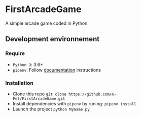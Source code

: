 # FirstArcadeGame
A simple arcade game coded in Python.

## Development environnement

### Require

- `Python 3`: 3.6+
- `pipenv`: Follow [documentation](https://packaging.python.org/tutorials/managing-dependencies/) instructions

### Installation

- Clone this repo `git clone https://github.com/K-Fet/FirstArcadeGame.git`
- Install dependencies with `pipenv` by runing: `pipenv install`
- Launch the project `python MyGame.py`
